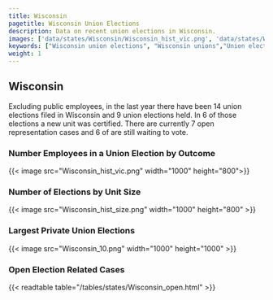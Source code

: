 ```yaml
---
title: Wisconsin
pagetitle: Wisconsin Union Elections
description: Data on recent union elections in Wisconsin.
images: ['data/states/Wisconsin/Wisconsin_hist_vic.png', 'data/states/Wisconsin/Wisconsin_hist_size.png', 'data/states/Wisconsin/Wisconsin_10.png']
keywords: ["Wisconsin union elections", "Wisconsin unions","Union elections"]
weight: 1
---
```

##  Wisconsin

Excluding public employees, in the last year there have been 14 union elections filed in Wisconsin and 9 union elections held. In 6 of those elections a new unit was certified. There are currently 7 open representation cases and 6 of are still waiting to vote.

### Number Employees in a Union Election by Outcome
{{< image src="Wisconsin_hist_vic.png" width="1000" height="800">}}

### Number of Elections by Unit Size
{{< image src="Wisconsin_hist_size.png" width="1000" height="800" >}}

### Largest Private Union Elections
{{< image src="Wisconsin_10.png" width="1000" height="1000"  >}}

### Open Election Related Cases
{{< readtable table="/tables/states/Wisconsin_open.html" >}}

